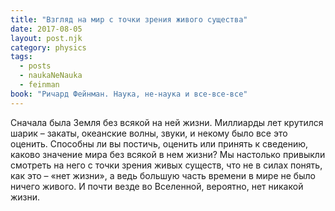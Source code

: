 ```yaml
---
title: "Взгляд на мир с точки зрения живого существа"
date: 2017-08-05
layout: post.njk
category: physics
tags:
  - posts
  - naukaNeNauka
  - feinman
book: "Ричард Фейнман. Наука, не-наука и все-все-все"
---
```


Сначала была Земля без всякой на ней жизни. Миллиарды лет крутился шарик – закаты, океанские волны, звуки, и некому было все это оценить. Способны ли вы постичь, оценить или принять к сведению, каково значение мира без всякой в нем жизни? Мы настолько привыкли смотреть на него с точки зрения живых существ, что не в силах понять, как это – «нет жизни», а ведь большую часть времени в мире не было ничего живого. И почти везде во Вселенной, вероятно, нет никакой жизни.
